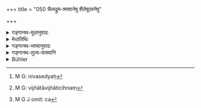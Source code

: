 +++
title = "050 चैत्यद्रुम-श्मशानेषु शैलेषूपवनेषु"

+++

<details><summary>गङ्गानथ-मूलानुवादः</summary>

Near worshipped trees and cremation-grounds, on hills and in groves, these shall dwell, duly marked, subsisting by their respective occupations.—(50)
</details>

<details><summary>मेधातिथिः</summary>

[^१२७]:
     M G: vijñānā

बहिर्ग्रामनिवासिनः पर्वतलक्षणप्रदेशे निवसेयुः[^१२८] । विज्ञाता जातिचिह्नं[^१२९] विदुषाम् । यद् यस्य कर्म विहितं स तेनैव जीवेत् । उत्कृष्टं कर्म संकरं च[^१३०] कर्तुं न लभते ॥ १०.५० ॥


[^१३०]:
     M G J omit: ca


[^१२९]:
     M G: vijñātāvijñāticihnaṃ


[^१२८]:
     M G: nivasedyaḥ
</details>

<details><summary>गङ्गानथ-भाष्यानुवादः</summary>

They shall dwell outside the village; in hilly tracts and other such places.

‘*Duly marked*’—Bearing their distinctive caste-mark. They shall subsist by the particular occupation prescribed for each. That is, mixed castes should not take to the occupations of the superior castes.—(50)
</details>

<details><summary>गङ्गानथ-तुल्य-वाक्यानि</summary>

See Comparative notes for [Verse
10.46].
</details>

<details><summary>Bühler</summary>

050	Near well-known trees and burial-grounds, on mountains and in groves, let these (tribes) dwell, known (by certain marks), and subsisting by their peculiar occupations.
</details>
